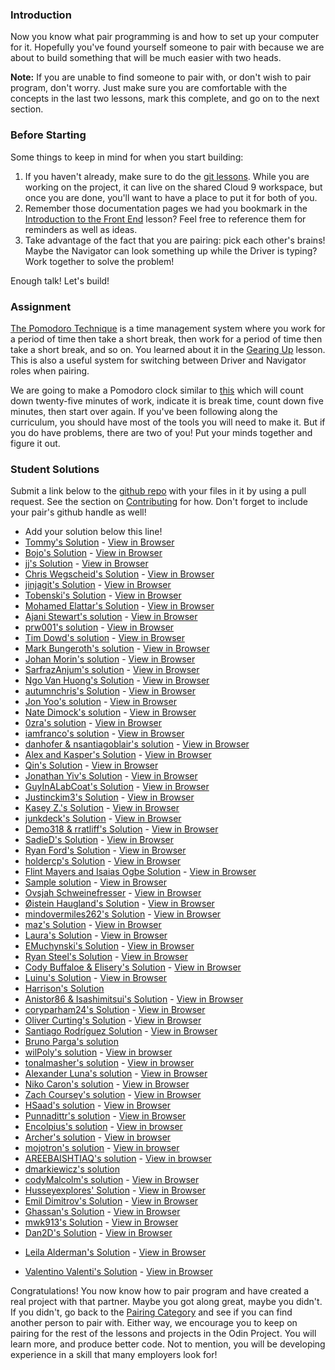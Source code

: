 ### Introduction

Now you know what pair programming is and how to set up your computer for it. Hopefully you've found yourself someone to pair with because we are about to build something that will be much easier with two heads.

**Note:** If you are unable to find someone to pair with, or don't wish to pair program, don't worry. Just make sure you are comfortable with the concepts in the last two lessons, mark this complete, and go on to the next section.

### Before Starting

Some things to keep in mind for when you start building:

1. If you haven't already, make sure to do the [git lessons](http://www.theodinproject.com/courses/web-development-101/lessons/introduction-to-git). While you are working on the project, it can live on the shared Cloud 9 workspace, but once you are done, you'll want to have a place to put it for both of you.
2. Remember those documentation pages we had you bookmark in the [Introduction to the Front End](http://www.theodinproject.com/courses/web-development-101/lessons/introduction-to-the-front-end) lesson? Feel free to reference them for reminders as well as ideas.
3. Take advantage of the fact that you are pairing: pick each other's brains! Maybe the Navigator can look something up while the Driver is typing? Work together to solve the problem!

Enough talk! Let's build!

### Assignment

<div class="lesson-content__panel" markdown="1">

  [The Pomodoro Technique](https://en.wikipedia.org/wiki/Pomodoro_Technique) is a time management system where you work for a period of time then take a short break, then work for a period of time then take a short break, and so on. You learned about it in the [Gearing Up](http://www.theodinproject.com/courses/web-development-101/lessons/gearing-up) lesson. This is also a useful system for switching between Driver and Navigator roles when pairing.

  We are going to make a Pomodoro clock similar to [this](http://romantic-trouble.surge.sh/) which will count down twenty-five minutes of work, indicate it is break time, count down five minutes, then start over again. If you've been following along the curriculum, you should have most of the tools you will need to make it. But if you do have problems, there are two of you! Put your minds together and figure it out.

</div>


### Student Solutions
Submit a link below to the [github repo](https://github.com/TheOdinProject/curriculum/blob/master/web_development_101/pair_programming/project_pairing.md) with your files in it by using a pull request.  See the section on [Contributing](http://github.com/TheOdinProject/curriculum/blob/master/contributing.md) for how.  Don't forget to include your pair's github handle as well!

* Add your solution below this line!
* [Tommy's Solution](https://github.com/Tommyisr/Pomodoro) - [View in Browser](https://tommyisr.github.io/Pomodoro/)
* [Bojo's Solution](https://github.com/BojoZahariev/Pomodoro-timer) - [View in Browser](https://bojozahariev.github.io/Pomodoro-timer/)
* [jj's Solution](https://github.com/jj-made/pomodoro-clock) - [View in Browser](https://jj-made.github.io/pomodoro-clock/index)
* [Chris Wegscheid's Solution](https://github.com/cwegscheid08/pomodoro_clock) - [View in Browser](https://cwegscheid08.github.io)
* [jinjagit's Solution](https://github.com/jinjagit/pomodoro) - [View in Browser](https://jinjagit.github.io/pomodoro/)
* [Tobenski's Solution](https://github.com/tobenski/Pomodoro_Clock) - [View in Browser](https://tobenski.github.io/Pomodoro_Clock/)
* [Mohamed Elattar's Solution](https://github.com/mohamed-elattar/pomodoro-clock) - [View in Browser](https://mohamed-elattar.github.io/pomodoro-clock/)
* [Ajani Stewart's solution](https://github.com/AjaniStewart/pomodoro-timer) - [View in Browser](https://ajanistewart.github.io/pomodoro-timer/)
* [prw001's solution](https://github.com/prw001/pomodoro_clock) - [View in Browser](https://prw001.github.io/pomodoro_clock/)
* [Tim Dowd's solution](https://github.com/timothydowd/pomodoro) - [View in Browser](https://timothydowd.github.io/pomodoro/)
* [Mark Bungeroth's solution](https://github.com/mbungeroth/pomodoro) - [View in Browser](https://mbungeroth.github.io/pomodoro/)
* [Johan Morin's solution](https://github.com/MorrisMalone/pomodoro_clock) - [View in Browser](https://morrismalone.github.io/pomodoro_clock/)
* [SarfrazAnjum's solution](https://github.com/SarfrazAnjum/TOP_Pairing-Project-Pomodoro) - [View in Browser]( https://sarfrazanjum.github.io/TOP_Pairing-Project-Pomodoro/)
* [Ngo Van Huong's Solution](https://github.com/ngovanhuong94/pomodoro-timer) - [View in Browser](https://ngovanhuong94.github.io/pomodoro-timer/)
* [autumnchris's Solution](https://github.com/autumnchris/pomodoro-timer) - [View in Browser](https://autumnchris.github.io/pomodoro-timer)
* [Jon Yoo's solution](https://github.com/jonyoowa/pomodoro-clock) - [View in Browser](https://jonyoowa.github.io/pomodoro-clock/)
* [Nate Dimock's solution](https://github.com/Flakari/pomodoro-clock) - [View in Browser](https://flakari.github.io/pomodoro-clock/)
* [0zra's solution](https://github.com/0zra/pomodoro) - [View in Browser](https://0zra.github.io/pomodoro/)
* [iamfranco's solution](https://github.com/iamfranco/the_odin_project/tree/master/pomodoro) - [View in Browser](https://iamfranco.github.io/the_odin_project/pomodoro/)
* [danhofer & nsantiagoblair's solution](https://github.com/danhofer/pomodoro-pair) - [View in Browser](https://danhofer.github.io/pomodoro-pair/pomodoro.html)
* [Alex and Kasper's Solution](https://github.com/alx4567/pomodoro) - [View in Browser](https://alx4567.github.io/pomodoro/)
* [Qin's Solution](https://github.com/hyathynth/pomodoro_clock) - [View in Browser](https://hyathynth.github.io/pomodoro_clock/)
* [Jonathan Yiv's Solution](https://github.com/JonathanYiv/pomodoro) - [View in Browser](https://jonathanyiv.github.io/pomodoro/)
* [GuyInALabCoat's Solution](https://github.com/GuyInALabCoat/Pomodoro_clock) - [View in Browser](https://guyinalabcoat.github.io/Pomodoro_clock/)
* [Justinckim3's Solution](https://github.com/justinckim3/pomodoro) - [View in Browser](https://justinckim3.github.io/pomodoro/)
* [Kasey Z.'s Solution](https://github.com/kasey-z/Pomodoro-Clock/) - [View in Browser](https://kasey-z.github.io/Pomodoro-Clock/)
* [junkdeck's Solution](https://github.com/junkdeck/pomodoro) - [View in Browser](https://junkdeck.github.io/pomodoro/)
* [Demo318 & rratliff's Solution](https://github.com/Demo318/pomodoro-clock) - [View in Browser](https://demo318.github.io/pomodoro-clock/)
* [SadieD's Solution](https://github.com/SadieD/Pomodoro) - [View in Browser](https://sadied.github.io/Pomodoro/)
* [Ryan Ford's Solution](https://github.com/ryanford-frontend/pomodoro-clock) - [View in Browser](https://ryanford-frontend.github.io/pomodoro-clock/)
* [holdercp's Solution](https://github.com/holdercp/pomodoro-timer) - [View in Browser](https://holdercp.github.io/pomodoro-timer/)
* [Flint Mayers and Isaias Ogbe Solution](https://github.com/FlintMayers/pomodoro_app) - [View in Browser](https://flintmayers.github.io/pomodoro_app/)
* [Sample solution](https://github.com/ChadKreutzer/pomodoro_clock) - [View in Browser](http://romantic-trouble.surge.sh/)
* [Ovsjah Schweinefresser](https://github.com/Ovsjah/pomodoro) -  [View in Browser](https://ovsjah.github.io/pomodoro/)
* [Øistein Haugland's Solution](https://github.com/oisteinhaugland/pomodoro) -  [View in Browser](https://oisteinhaugland.github.io/pomodoro/)
* [mindovermiles262's Solution](https://github.com/mindovermiles262/pomodoro) - [View in Browser](https://mindovermiles262.github.io/pomodoro)
* [maz's Solution](https://github.com/mmore21/pomodoro-clock) - [View in Browser](https://mmore21.github.io/pomodoro-clock/)
* [Laura's Solution](https://github.com/BrigadierButternut/pomodoro_timer) - [View in Browser](https://htmlpreview.github.io/?https://github.com/BrigadierButternut/pomodoro_timer/blob/master/pomodoro.html)
* [EMuchynski's Solution](https://github.com/EMuchynski/pomodoro) - [View in Browser](https://emuchynski.github.io/pomodoro/)
* [Ryan Steel's Solution](https://github.com/rsteel1/pomodoro-timer) - [View in Browser](https://rsteel1.github.io/pomodoro-timer/)
* [Cody Buffaloe & Elisery's Solution](https://github.com/CodyLBuffaloe/pomodoro_clock_pp) - [View in Browser](https://htmlpreview.github.io/?https://github.com/CodyLBuffaloe/pomodoro_clock_pp/blob/master/pomodoro_clock.html)
* [Luinu's Solution](https://github.com/luinu/pomodoro) - [View in Browser](https://luinu.github.io/pomodoro/)
* [Harrison's Solution](https://github.com/okeharlyon/Promodo-Clock)
* [Anistor86 & Isashimitsui's Solution](https://github.com/anistor86/pomodoroclock) - [View in Browser](https://anistor86.github.io/pomodoroclock/)
* [coryparham24's Solution](https://github.com/coryparham24/pomodoro-clock) - [View in Browser](https://cdn.rawgit.com/coryparham24/pomodoro-clock/7b1e6a88/index.html)
* [Oliver Curting's Solution](https://github.com/Curting/pomodoro) - [View in Browser](https://curting.github.io/pomodoro/)
* [Santiago Rodríguez Solution](https://github.com/santoxxcc/psychic-pancake) - [View in Browser](https://santoxxcc.github.io/psychic-pancake)
* [Bruno Parga's solution](https://github.com/brunoparga/odinproject/tree/master/WebDev101/pomodoro)
* [wilPoly's solution](https://github.com/wilPoly/pomodoro) - [View in browser](https://wilpoly.github.io/pomodoro/)
* [tonalmasher's solution](https://github.com/tonalmasher/pomodoro-project) - [View in browser](https://tonalmasher.github.io/pomodoro-project/)
* [Alexander Luna's solution](https://github.com/Mycroft1891/my-odin-project/tree/master/web-development-101/pomodoro) - [View in Browser](https://mycroft1891.github.io/my-odin-project/web-development-101/pomodoro/index.html)
* [Niko Caron's solution](https://github.com/ncaron/pomodoro-clock) - [View in Browser](https://ncaron.github.io/pomodoro-clock/)
* [Zach Coursey's solution](https://github.com/zcoursey22/pomodoro-clock) - [View in Browser](https://zcoursey22.github.io/pomodoro-clock/)
* [HSaad's solution](https://github.com/HSaad/pomodoro-clock) - [View in Browser](https://hsaad.github.io/pomodoro-clock/)
* [Punnadittr's solution](https://github.com/punnadittr/pomodoro) - [View in Browser](https://punnadittr.github.io/pomodoro/)
* [Encolpius's solution](https://github.com/Encolpius/pomodoro-clock/) - [View in browser](https://encolpius.github.io/pomodoro-clock/)
* [Archer's solution](https://github.com/LawrenceArcher/pomodoroProject) - [View in browser](https://lawrencearcher.github.io/pomodoroProject/)
* [mojotron's solution](https://github.com/mojotron/pomodoro-timer) - [View in browser](https://mojotron.github.io/pomodoro-timer/)
* [AREEBAISHTIAQ's solution](https://github.com/AREEBAISHTIAQ/pomodoro-Timer) - [View in browser](https://AREEBAISHTIAQ.github.io)
* [dmarkiewicz's solution](https://github.com/dmarkiewicz/the-odin-project/tree/master/pomodoro-project)
* [codyMalcolm's solution](https://github.com/codyMalcolm/odin-pomodoro-clock) - [View in Browser](https://codymalcolm.github.io/odin-pomodoro-clock/)
* [Husseyexplores' Solution](https://github.com/husseyexplores/odin-pomodoro-clock) - [View in Browser](https://husseyexplores.github.io/odin-pomodoro-clock/)
* [Emil Dimitrov's Solution](https://github.com/imemdm/pomodoro-clock) - [View in Browser](https://imemdm.github.io/pomodoro-clock/)
* [Ghassan's Solution](https://github.com/GT001/TOP-Pomodoro-Clock) - [View in Browser](https://gt001.github.io/TOP-Pomodoro-Clock/)
* [mwk913's Solution](https://github.com/mwk913/pomodoro-clock) - [View in Browser](https://mwk913.github.io/pomodoro-clock/)
* [Dan2D's Solution](https://github.com/Dan2D/Pomodoro) - [View in Browser](https://dan2d.github.io/Pomodoro/html/index.html)
- [Leila Alderman's Solution](https://github.com/leila-alderman/pomodoro-timer) - [View in Browser](https://leila-alderman.github.io/pomodoro-timer/)
* [Valentino Valenti's Solution](https://github.com/1ba1/pomodoro-timer) - [View in Browser](https://1ba1.github.io/pomodoro-timer/index.html)

Congratulations! You now know how to pair program and have created a real project with that partner. Maybe you got along great, maybe you didn't. If you didn't, go back to the [Pairing Category](https://forum.theodinproject.com/c/pairs) and see if you can find another person to pair with. Either way, we encourage you to keep on pairing for the rest of the lessons and projects in the Odin Project. You will learn more, and produce better code. Not to mention, you will be developing experience in a skill that many employers look for!
